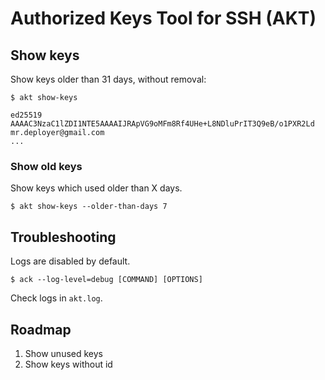 # Authorized Keys Tool for SSH (AKT)

## Show keys

Show keys older than 31 days, without removal:

```shell
$ akt show-keys

ed25519 AAAAC3NzaC1lZDI1NTE5AAAAIJRApVG9oMFm8Rf4UHe+L8NDluPrIT3Q9eB/o1PXR2Ld mr.deployer@gmail.com
...
```

### Show old keys

Show keys which used older than X days.

```shell
$ akt show-keys --older-than-days 7
```

## Troubleshooting

Logs are disabled by default.

```shell
$ ack --log-level=debug [COMMAND] [OPTIONS]
```

Check logs in `akt.log`.

## Roadmap

1. Show unused keys
2. Show keys without id
